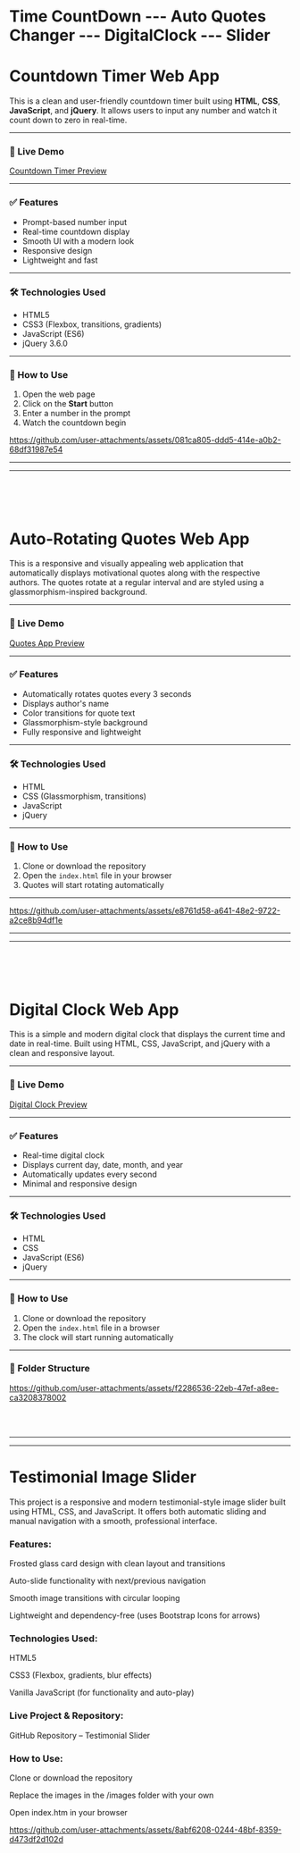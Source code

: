 # Time CountDown  ---  Auto Quotes Changer --- DigitalClock --- Slider


# **Countdown Timer Web App**

This is a clean and user-friendly countdown timer built using **HTML**, **CSS**, **JavaScript**, and **jQuery**. It allows users to input any number and watch it count down to zero in real-time.

---

### 🔗 Live Demo

[Countdown Timer Preview](https://github.com/13-Bhupendra/-DigitalClock-CountDown-and-QuotesApplication/tree/main/Digital%20Clock%20%2C%20CountDown%20%26%20Quotes%20Application/NumberCountdown)

---

### ✅ Features

- Prompt-based number input  
- Real-time countdown display  
- Smooth UI with a modern look  
- Responsive design  
- Lightweight and fast  

---

### 🛠 Technologies Used

- HTML5  
- CSS3 (Flexbox, transitions, gradients)  
- JavaScript (ES6)  
- jQuery 3.6.0  

---

### 🚀 How to Use

1. Open the web page  
2. Click on the **Start** button  
3. Enter a number in the prompt  
4. Watch the countdown begin

 
https://github.com/user-attachments/assets/081ca805-ddd5-414e-a0b2-68df31987e54

<hr><hr><br><br><br>

# **Auto-Rotating Quotes Web App**

This is a responsive and visually appealing web application that automatically displays motivational quotes along with the respective authors. The quotes rotate at a regular interval and are styled using a glassmorphism-inspired background.

---

### 🔗 Live Demo

[Quotes App Preview](https://github.com/13-Bhupendra/-DigitalClock-CountDown-and-QuotesApplication/tree/main/Digital%20Clock%20%2C%20CountDown%20%26%20Quotes%20Application/Quotes%20Application%20Using%20JS)

---

### ✅ Features

- Automatically rotates quotes every 3 seconds  
- Displays author's name  
- Color transitions for quote text  
- Glassmorphism-style background  
- Fully responsive and lightweight  

---

### 🛠 Technologies Used

- HTML  
- CSS (Glassmorphism, transitions)  
- JavaScript  
- jQuery  

---

### 🚀 How to Use

1. Clone or download the repository  
2. Open the `index.html` file in your browser  
3. Quotes will start rotating automatically  

---
 

https://github.com/user-attachments/assets/e8761d58-a641-48e2-9722-a2ce8b94df1e

<hr><hr><br><br><br>


# **Digital Clock Web App**

This is a simple and modern digital clock that displays the current time and date in real-time. Built using HTML, CSS, JavaScript, and jQuery with a clean and responsive layout.

---

### 🔗 Live Demo

[Digital Clock Preview](https://github.com/13-Bhupendra/-DigitalClock-CountDown-and-QuotesApplication/tree/main/Digital%20Clock%20%2C%20CountDown%20%26%20Quotes%20Application/digital%20clock)

---

### ✅ Features

- Real-time digital clock  
- Displays current day, date, month, and year  
- Automatically updates every second  
- Minimal and responsive design  

---

### 🛠 Technologies Used

- HTML  
- CSS  
- JavaScript (ES6)  
- jQuery  

---

### 🚀 How to Use

1. Clone or download the repository  
2. Open the `index.html` file in a browser  
3. The clock will start running automatically  

---

### 📁 Folder Structure


https://github.com/user-attachments/assets/f2286536-22eb-47ef-a8ee-ca3208378002

<br><br><hr><hr>

### <h1>Testimonial Image Slider </h1> 
This project is a responsive and modern testimonial-style image slider built using HTML, CSS, and JavaScript. It offers both automatic sliding and manual navigation with a smooth, professional interface.

### Features:
Frosted glass card design with clean layout and transitions

Auto-slide functionality with next/previous navigation

Smooth image transitions with circular looping

Lightweight and dependency-free (uses Bootstrap Icons for arrows)

### Technologies Used:
HTML5

CSS3 (Flexbox, gradients, blur effects)

Vanilla JavaScript (for functionality and auto-play)

### Live Project & Repository:
GitHub Repository – Testimonial Slider

### How to Use:
Clone or download the repository

Replace the images in the /images folder with your own

Open index.htm in your browser



https://github.com/user-attachments/assets/8abf6208-0244-48bf-8359-d473df2d102d



